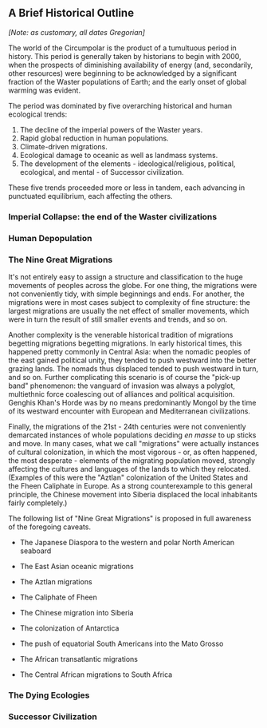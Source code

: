## A Brief Historical Outline

_[Note: as customary, all dates Gregorian]_

The world of the Circumpolar is the product of a tumultuous period in history. This period is generally taken by historians to begin with 2000, when the prospects of diminishing availability of energy (and, secondarily, other resources) were beginning to be acknowledged by a significant fraction of the Waster populations of Earth; and the early onset of global warming was evident.

The period was dominated by five overarching historical and human ecological trends:
1. The decline of the imperial powers of the Waster years.
2. Rapid global reduction in human populations.
3. Climate-driven migrations.
4. Ecological damage to oceanic as well as landmass systems.
5. The development of the elements - ideological/religious, political, ecological, and mental - of Successor civilization.

These five trends proceeded more or less in tandem, each advancing in punctuated equilibrium, each affecting the others.

### Imperial Collapse: the end of the Waster civilizations

### Human Depopulation

### The Nine Great Migrations

It&apos;s not entirely easy to assign a structure and classification to the huge movements of peoples across the globe. For one thing, the migrations were not conveniently tidy, with simple beginnings and ends. For another, the migrations were in most cases subject to complexity of fine structure: the largest migrations are usually the net effect of smaller movements, which were in turn the result of still smaller events and trends, and so on.

Another complexity is the venerable historical tradition of migrations begetting migrations begetting migrations. In early historical times, this happened pretty commonly in Central Asia: when the nomadic peoples of the east gained political unity, they tended to push westward into the better grazing lands. The nomads thus displaced tended to push westward in turn, and so on. Further complicating this scenario is of course the "pick-up band" phenomenon: the vanguard of invasion was always a polyglot, multiethnic force coalescing out of alliances and political acquisition. Genghis Khan&apos;s Horde was by no means predominantly Mongol by the time of its westward encounter with European and Mediterranean civilizations. 

Finally, the migrations of the 21st - 24th centuries were not conveniently demarcated instances of whole populations deciding _en masse_ to up sticks and move. In many cases, what we call "migrations" were actually instances of cultural colonization, in which the most vigorous - or, as often happened, the most desperate - elements of the migrating population moved, strongly affecting the cultures and languages of the lands to which they relocated. (Examples of this were the "Aztlan" colonization of the United States and the Fheen Caliphate in Europe. As a strong counterexample to this general principle, the Chinese movement into Siberia displaced the local inhabitants fairly completely.)

The following list of "Nine Great Migrations" is proposed in full awareness of the foregoing caveats.

* The Japanese Diaspora to the western and polar North American seaboard

* The East Asian oceanic migrations

* The Aztlan migrations

* The Caliphate of Fheen

* The Chinese migration into Siberia

* The colonization of Antarctica

* The push of equatorial South Americans into the Mato Grosso

* The African transatlantic migrations

* The Central African migrations to South Africa






### The Dying Ecologies

### Successor Civilization
